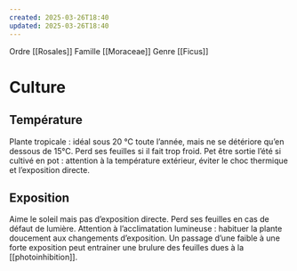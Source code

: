```yaml
---
created: 2025-03-26T18:40
updated: 2025-03-26T18:40
---
```

Ordre [[Rosales]]
Famille [[Moraceae]]
Genre [[Ficus]]
# Culture
## Température
Plante tropicale : idéal sous 20 °C toute l’année, mais ne se détériore qu’en dessous de 15°C.
Perd ses feuilles si il fait trop froid.
Pet être sortie l’été si cultivé en pot : attention à la température extérieur, éviter le choc thermique et l’exposition directe.
## Exposition
Aime le soleil mais pas d’exposition directe.
Perd ses feuilles en cas de défaut de lumière.
Attention à l’acclimatation lumineuse : habituer la plante doucement aux changements d’exposition. Un passage d’une faible à une forte exposition peut entrainer une brulure des feuilles dues à la [[photoinhibition]].